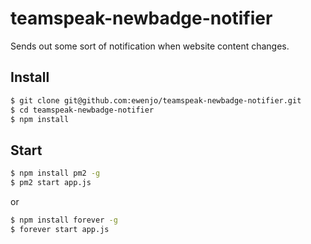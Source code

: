 # teamspeak-newbadge-notifier
Sends out some sort of notification when website content changes.


## Install
```bash
$ git clone git@github.com:ewenjo/teamspeak-newbadge-notifier.git
$ cd teamspeak-newbadge-notifier
$ npm install
```

## Start
```bash
$ npm install pm2 -g
$ pm2 start app.js
```
or 

```bash
$ npm install forever -g
$ forever start app.js
```
